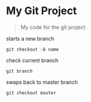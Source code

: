 # My Git Project

> My code for the git project

starts a new branch
```
git checkout -b name
```
check current branch
```
git branch 
```
swaps back to master branch
```
git checkout master
```